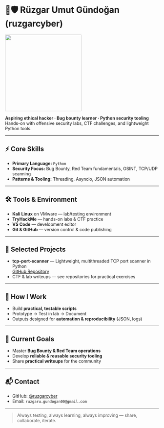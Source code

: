 # 🔴🛡️ Rüzgar Umut Gündoğan (ruzgarcyber)

<img src="https://media.giphy.com/media/l3q2K5jinAlChoCLS/giphy.gif" width="250"/>

**Aspiring ethical hacker · Bug bounty learner · Python security tooling**  
Hands-on with offensive security labs, CTF challenges, and lightweight Python tools.

---

## ⚡ Core Skills
- **Primary Language:** `Python`  
- **Security Focus:** Bug Bounty, Red Team fundamentals, OSINT, TCP/UDP scanning  
- **Patterns & Tooling:** Threading, Asyncio, JSON automation

---

## 🛠 Tools & Environment
- **Kali Linux** on VMware — lab/testing environment  
- **TryHackMe** — hands-on labs & CTF practice  
- **VS Code** — development editor  
- **Git & GitHub** — version control & code publishing

---

## 📂 Selected Projects
- **tcp-port-scanner** — Lightweight, multithreaded TCP port scanner in Python  
  [GitHub Repository](https://github.com/ruzgarcyber/tcp-port-scanner)  
- CTF & lab writeups — see repositories for practical exercises

---

## 🔹 How I Work
- Build **practical, testable scripts**  
- Prototype → Test in lab → Document  
- Outputs designed for **automation & reproducibility** (JSON, logs)

---

## 🎯 Current Goals
- Master **Bug Bounty & Red Team operations**  
- Develop **reliable & reusable security tooling**  
- Share **practical writeups** for the community

---

## 📬 Contact
- GitHub: [@ruzgarcyber](https://github.com/ruzgarcyber)  
- Email: `ruzgaru.gundogan00@gmail.com` 

---

> Always testing, always learning, always improving — share, collaborate, iterate.
